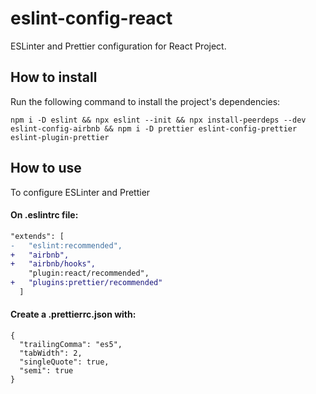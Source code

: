# eslint-config-react
ESLinter and Prettier configuration for React Project.

## How to install
Run the following command to install the project's dependencies:
```
npm i -D eslint && npx eslint --init && npx install-peerdeps --dev eslint-config-airbnb && npm i -D prettier eslint-config-prettier eslint-plugin-prettier
```

## How to use
To configure ESLinter and Prettier 

#### On .eslintrc file:

```diff
"extends": [
-   "eslint:recommended",
+   "airbnb",
+   "airbnb/hooks",
    "plugin:react/recommended",
+   "plugins:prettier/recommended"
  ]
```

#### Create a .prettierrc.json with:
```
{
  "trailingComma": "es5",
  "tabWidth": 2,
  "singleQuote": true,
  "semi": true
}
```

